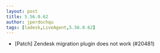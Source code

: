 ```yaml
---
layout: post
title: 5.56.0.62
author: jperdochqu
tags: [ladesk,LiveAgent,5.56.0.62]
---
```

- [Patch] Zendesk migration plugin does not work (#20481)
